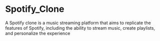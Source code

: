 # Spotify_Clone
A Spotify clone is a music streaming platform that aims to replicate the features of Spotify, including the ability to stream music, create playlists, and personalize the experience
